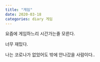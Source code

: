 ```yaml
---
title: "게임"
date: 2020-03-18
categories: diary 게임
---
```

요즘에 게임하느리 시간가는줄 모른다.

너무 재밌다.

나는 코로나가 없었어도 밖에 안나갔을 사람이다..
